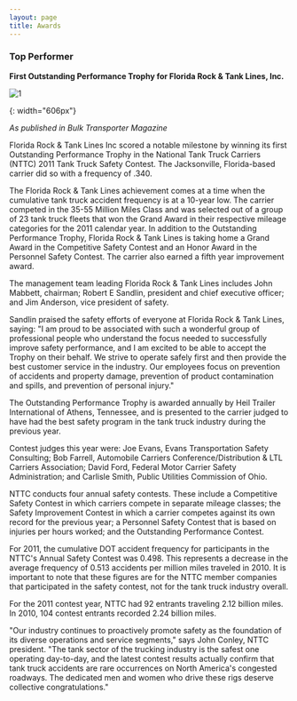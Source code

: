 ```yaml
---
layout: page
title: Awards
---
```


### **Top Performer**

**First Outstanding Performance Trophy for Florida Rock & Tank Lines, Inc.**

![1]

[1]: smile.png
{: width="606px"}

*As published in Bulk Transporter Magazine*

Florida Rock & Tank Lines Inc scored a notable milestone by winning its first Outstanding Performance Trophy in the National Tank Truck Carriers (NTTC) 2011 Tank Truck Safety Contest. The Jacksonville, Florida-based carrier did so with a frequency of .340.

The Florida Rock & Tank Lines achievement comes at a time when the cumulative tank truck accident frequency is at a 10-year low. The carrier competed in the 35-55 Million Miles Class and was selected out of a group of 23 tank truck fleets that won the Grand Award in their respective mileage categories for the 2011 calendar year. In addition to the Outstanding Performance Trophy, Florida Rock & Tank Lines is taking home a Grand Award in the Competitive Safety Contest and an Honor Award in the Personnel Safety Contest. The carrier also earned a fifth year improvement award.

The management team leading Florida Rock & Tank Lines includes John Mabbett, chairman; Robert E Sandlin, president and chief executive officer; and Jim Anderson, vice president of safety.

Sandlin praised the safety efforts of everyone at Florida Rock & Tank Lines, saying: "I am proud to be associated with such a wonderful group of professional people who understand the focus needed to successfully improve safety performance, and I am excited to be able to accept the Trophy on their behalf. We strive to operate safely first and then provide the best customer service in the industry. Our employees focus on prevention of accidents and property damage, prevention of product contamination and spills, and prevention of personal injury."

The Outstanding Performance Trophy is awarded annually by Heil Trailer International of Athens, Tennessee, and is presented to the carrier judged to have had the best safety program in the tank truck industry during the previous year.

Contest judges this year were: Joe Evans, Evans Transportation Safety Consulting; Bob Farrell, Automobile Carriers Conference/Distribution & LTL Carriers Association; David Ford, Federal Motor Carrier Safety Administration; and Carlisle Smith, Public Utilities Commission of Ohio.

NTTC conducts four annual safety contests. These include a Competitive Safety Contest in which carriers compete in separate mileage classes; the Safety Improvement Contest in which a carrier competes against its own record for the previous year; a Personnel Safety Contest that is based on injuries per hours worked; and the Outstanding Performance Contest.

For 2011, the cumulative DOT accident frequency for participants in the NTTC's Annual Safety Contest was 0.498. This represents a decrease in the average frequency of 0.513 accidents per million miles traveled in 2010. It is important to note that these figures are for the NTTC member companies that participated in the safety contest, not for the tank truck industry overall.

For the 2011 contest year, NTTC had 92 entrants traveling 2.12 billion miles. In 2010, 104 contest entrants recorded 2.24 billion miles.

"Our industry continues to proactively promote safety as the foundation of its diverse operations and service segments," says John Conley, NTTC president. "The tank sector of the trucking industry is the safest one operating day-to-day, and the latest contest results actually confirm that tank truck accidents are rare occurrences on North America's congested roadways. The dedicated men and women who drive these rigs deserve collective congratulations."
